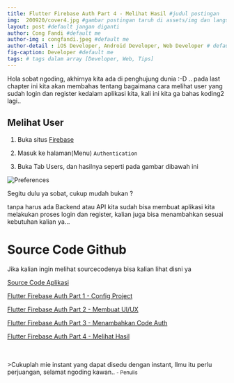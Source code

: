 ```yaml
---
title: Flutter Firebase Auth Part 4 - Melihat Hasil #judul postingan
img:  200920/cover4.jpg #gambar postingan taruh di assets/img dan langsung call nama imagenya
layout: post #default jangan diganti
author: Cong Fandi #default me
author-img : congfandi.jpeg #default me
author-detail : iOS Developer, Android Developer, Web Developer # default me
fig-caption: Developer #default me
tags: # tags dalam array [Developer, Web, Tips]
---
```

Hola sobat ngoding, akhirnya kita ada di penghujung dunia :-D .. pada last chapter ini kita akan membahas tentang bagaimana cara melihat user yang sudah login dan register kedalam aplikasi kita, kali ini kita ga bahas koding2 lagi..

## Melihat User

1. Buka situs [Firebase](https://console.firebase.google.com/)

2. Masuk ke halaman(Menu) `Authentication`

3. Buka Tab Users, dan hasilnya seperti pada gambar dibawah ini

![Preferences]({{site.url}}/assets/img/200920/hasil.png)

Segitu dulu ya sobat, cukup mudah bukan ?

tanpa harus ada Backend atau API kita sudah bisa membuat aplikasi kita melakukan proses login dan register, kalian juga bisa menambahkan sesuai kebutuhan kalian ya...

# Source Code Github

Jika kalian ingin melihat sourcecodenya bisa kalian lihat disni ya

[Source Code Aplikasi](https://github.com/congfandi/login_with_firebase)


[Flutter Firebase Auth Part 1 - Config Project]({{base_url}}/2020/09/20/flutter-firebase-auth-part1/)

[Flutter Firebase Auth Part 2 - Membuat UI/UX]({{base_url}}/2020/09/20/flutter-firebase-auth-part2/)

[Flutter Firebase Auth Part 3 - Menambahkan Code Auth]({{base_url}}/2020/09/20/flutter-firebase-auth-part3/)

[Flutter Firebase Auth Part 4 - Melihat Hasil]({{base_url}}/2020/09/20/flutter-firebase-auth-part4/)



<br>
<br>
>Cukuplah mie instant yang dapat disedu dengan instant, Ilmu itu perlu perjuangan, selamat ngoding kawan..<small> - Penulis</small>

